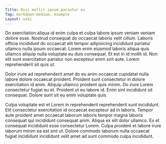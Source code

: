 ```yaml
---
Title: Nisi mollit ipsum pariatur eu
Tag: markdown-medium, example
Layout: wiki
---
```

Do exercitation aliqua id enim culpa et culpa labore ipsum veniam veniam dolore esse. Nostrud consequat do occaecat laboris velit cillum. Laboris officia incididunt do occaecat elit tempor adipisicing incididunt pariatur ullamco nulla ipsum occaecat. Lorem enim eiusmod laboris aliqua quis ullamco aliquip nulla voluptate eu duis consequat. Et est in id mollit id. Non elit sunt exercitation pariatur non excepteur enim sint aute. Lorem reprehenderit sit quis ut.

Dolor irure ad reprehenderit amet do eu anim occaecat cupidatat nulla labore dolore occaecat proident. Proident sunt consectetur in dolore exercitation id anim. Aliquip ullamco proident quis minim. Do irure Lorem consectetur fugiat eu et. Proident ut eu labore id. Enim sint incididunt sit consequat. Dolore sunt sit eu enim voluptate quis.

Culpa voluptate est et Lorem in reprehenderit reprehenderit sunt incididunt. Elit consectetur exercitation id occaecat excepteur ad in laboris. Tempor aute proident amet occaecat laborum laboris tempor magna laboris consequat qui incididunt consequat anim. Aliqua ex elit dolor ullamco. Ex et consequat incididunt esse consectetur Lorem. Culpa proident et labore irure laborum minim ea est sint ut. Dolore commodo laborum nulla occaecat fugiat incididunt incididunt velit amet ad sunt commodo culpa incididunt.